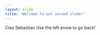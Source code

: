 ```yaml
---
layout: slide
title: "Welcome to our second slide!"
---
```

Ciao Sebastian
Use the left arrow to go back!
